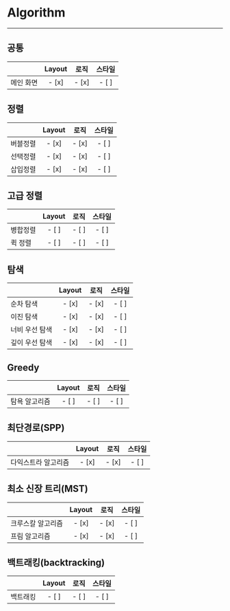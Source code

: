 # Algorithm

---

## 공통

|           | Layout | 로직  | 스타일 |
| --------- | :----: | :---: | :----: |
| 메인 화면 | - [x]  | - [x] | - [ ]  |

## 정렬

|          | Layout | 로직  | 스타일 |
| :------- | :----: | :---: | :----: |
| 버블정렬 | - [x]  | - [x] | - [ ]  |
| 선택정렬 | - [x]  | - [x] | - [ ]  |
| 삽입정렬 | - [x]  | - [x] | - [ ]  |

## 고급 정렬

|          | Layout | 로직  | 스타일 |
| -------- | :----: | :---: | :----: |
| 병합정렬 | - [ ]  | - [ ] | - [ ]  |
| 퀵 정렬  | - [ ]  | - [ ] | - [ ]  |

## 탐색

|                | Layout | 로직  | 스타일 |
| -------------- | :----: | :---: | :----: |
| 순차 탐색      | - [x]  | - [x] | - [ ]  |
| 이진 탐색      | - [x]  | - [x] | - [ ]  |
| 너비 우선 탐색 | - [x]  | - [x] | - [ ]  |
| 깊이 우선 탐색 | - [x]  | - [x] | - [ ]  |

## Greedy

|               | Layout | 로직  | 스타일 |
| ------------- | :----: | :---: | :----: |
| 탐욕 알고리즘 | - [ ]  | - [ ] | - [ ]  |

## 최단경로(SPP)

|                     | Layout | 로직  | 스타일 |
| ------------------- | :----: | :---: | :----: |
| 다익스트라 알고리즘 | - [x]  | - [x] | - [ ]  |

## 최소 신장 트리(MST)

|                   | Layout | 로직  | 스타일 |
| ----------------- | :----: | :---: | :----: |
| 크루스칼 알고리즘 | - [x]  | - [x] | - [ ]  |
| 프림 알고리즘     | - [x]  | - [x] | - [ ]  |

## 백트래킹(backtracking)

|          | Layout | 로직  | 스타일 |
| -------- | :----: | :---: | :----: |
| 백트래킹 | - [ ]  | - [ ] | - [ ]  |
